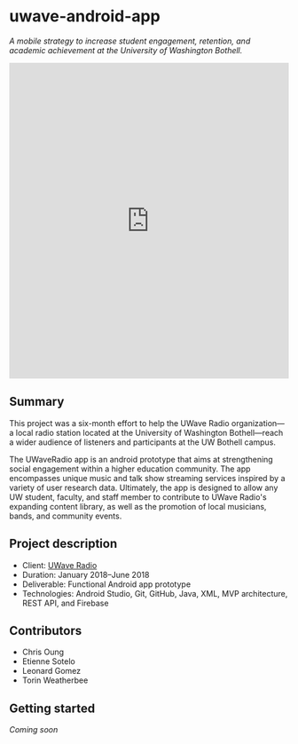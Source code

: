 # uwave-android-app

_A mobile strategy to increase student engagement, retention, and academic achievement at the University of Washington Bothell._

<iframe width="100% " height="569" src="https://www.youtube.com/embed/MfDhygftfd4 " frameborder="0 " allow="autoplay; encrypted-media " allowfullscreen></iframe>

## Summary

This project was a six-month effort to help the UWave Radio organization—a local radio station located at the University of Washington Bothell—reach a wider audience of listeners and participants at the UW Bothell campus. 

The UWaveRadio app is an android prototype that aims at strengthening social engagement within a higher education community. The app encompasses unique music and talk show streaming services inspired by a variety of user research data. Ultimately, the app is designed to allow any UW student, faculty, and staff member to contribute to UWave Radio's expanding content library, as well as the promotion of local musicians, bands, and community events.

## Project description

- Client: [UWave Radio](uwave.fm)
- Duration: January 2018–June 2018
- Deliverable: Functional Android app prototype
- Technologies: Android Studio, Git, GitHub, Java, XML, MVP architecture, REST API, and Firebase

## Contributors

- Chris Oung
- Etienne Sotelo
- Leonard Gomez
- Torin Weatherbee

## Getting started

_Coming soon_



